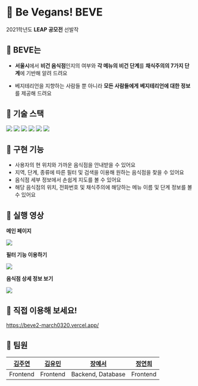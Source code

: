 # :herb: Be Vegans! BEVE
2021학년도 **LEAP 공모전** 선발작

## 🌱 BEVE는

- **서울시**에서 **비건 음식점**인지의 여부와 **각 메뉴의 비건 단계**를 **채식주의의 7가지 단계**에 기반해 알려 드려요

- 베지테리언을 지향하는 사람들 뿐 아니라 **모든 사람들에게** **베지테리언에 대한 정보**를 제공해 드려요


## 🌱 기술 스택
<img src="https://img.shields.io/badge/JavaScript-F7DF1E?style=flat-square&logo=JavaScript&logoColor=white"/> <img src="https://img.shields.io/badge/Next.js-000000?style=flat-square&logo=Next.js&logoColor=white"/> <img src="https://img.shields.io/badge/vercel-000000?style=flat-square&logo=vercel&logoColor=white"/> <img src="https://img.shields.io/badge/MongoDB-47A248?style=flat-square&logo=mongodb&logoColor=white"/> <img src="https://img.shields.io/badge/github actions-2088FF?style=flat-square&logo=githubactions&logoColor=white"/> <img src="https://img.shields.io/badge/postman-FF6C37?style=flat-square&logo=postman&logoColor=white"/>



## 🌱 구현 기능
+ 사용자의 현 위치와 가까운 음식점을 안내받을 수 있어요
+ 지역, 단계, 종류에 따른 필터 및 검색을 이용해 원하는 음식점을 찾을 수 있어요
+ 음식점 세부 정보에서 손쉽게 지도를 볼 수 있어요
+ 해당 음식점의 위치, 전화번호 및 채식주의에 해당하는 메뉴 이름 및 단계 정보를 볼 수 있어요


## 🌱 실행 영상

**메인 페이지**

<img src="https://user-images.githubusercontent.com/85687229/156021111-07592798-13a2-411b-9537-e4b0e67acd85.gif">

**필터 기능 이용하기**

<img src="https://user-images.githubusercontent.com/85687229/156021464-3c3ef761-082b-4b88-b16b-f76c8e3434ce.gif">

**음식점 상세 정보 보기**

<img src="https://user-images.githubusercontent.com/85687229/156021728-c5d97c02-fb25-4e00-ab33-adf0605fe5a3.gif">


## 🌱 직접 이용해 보세요!
https://beve2-march0320.vercel.app/

## 🌱 팀원

| [김주연](https://github.com/joozoo67) | [김유민](https://github.com/march0320) | [장예서](https://github.com/yesyeseo) | [정연희](https://github.com/spig0126) |
|:---:|:---:|:---:|:---:|
|Frontend|Frontend|Backend, Database|Frontend|
